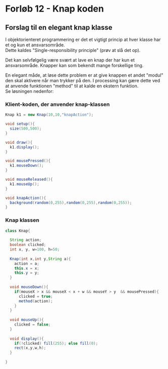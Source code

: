 # Forløb 12 - Knap koden
## Forslag til en elegant knap klasse

I objektorienteret programmering er det et vigtigt princip at hver klasse har et og kun et ansvarsområde.   
Dette kaldes "Single-responsibility principle" (prøv at slå det op).    

Det kan selvfølgelig være svært at lave en knap der har kun et ansvarsområde. Knapper kan som bekendt mange forskellige ting.   

En elegant måde, at løse dette problem er at give knappen et andet "modul" den skal aktivere når man trykker på den. 
I processing kan gære dette ved at anvende funktionen "method" til at kalde en ekstern funktion.   
Se løsningen nedenfor:


### Klient-koden, der anvender knap-klassen
```java
Knap k1 = new Knap(10,10,"knapAction");

void setup(){
  size(500,500);
}

void draw(){
  k1.display();
}

void mousePressed(){
  k1.mouseDown();  
}

void mouseReleased(){
  k1.mouseUp();
}

void knapAction(){
  background(random(0,255),random(0,255),random(0,255));
}
```



### Knap klassen
```java
class Knap{
 
  String action;
  boolean clicked;
  int x, y, w=100, h=50;
  
  Knap(int x,int y,String a){
    action = a;
    this.x = x;
    this.y = y;
  }
  
  void mouseDown(){
    if(mouseX > x && mouseX < x + w && mouseY > y  && mousePressed){
      clicked = true;
      method(action);
    }
  }
  
  void mouseUp(){
    clicked = false;    
  }
  
  void display(){
    if(!clicked) fill(255); else fill(0);
    rect(x,y,w,h);  
  }
  
}
```
